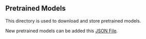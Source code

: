 ## Pretrained Models

This directory is used to download and store pretrained models.

New pretrained models can be added this [JSON File](pretrained_models.json).